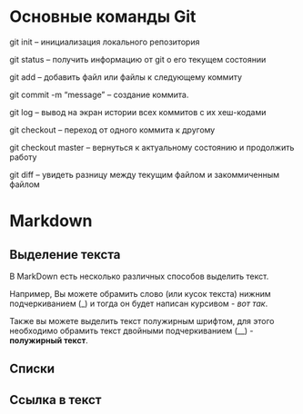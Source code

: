 # Основные команды Git

git init – инициализация локального репозитория

git status – получить информацию от git о его текущем состоянии

git add – добавить файл или файлы к следующему коммиту

git commit -m “message” – создание коммита.

git log – вывод на экран истории всех коммитов с их хеш-кодами

git checkout – переход от одного коммита к другому

git checkout master – вернуться к актуальному состоянию и продолжить работу

git diff – увидеть разницу между текущим файлом и закоммиченным файлом

# Markdown

## Выделение текста

В MarkDown есть несколько различных способов выделить текст.

Например, Вы можете обрамить слово (или кусок текста) нижним подчеркиванием (_) и тогда он будет написан курсивом - _вот так_.

Также вы можете выделить текст полужирным шрифтом, для этого необходимо обрамить текст двойными подчеркиванием (__) - __полужирный текст__.

## Списки

## Ссылка в текст

